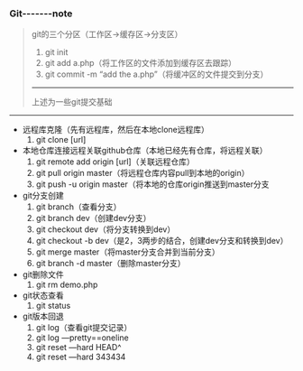 ### Git-------note

> git的三个分区（工作区->缓存区->分支区）
> 
> 1. git init
> 2. git add a.php（将工作区的文件添加到缓存区去跟踪）
> 3. git commit -m “add the a.php”（将缓冲区的文件提交到分支）
> 
> ------
> 
> 上述为一些git提交基础

------

- 远程库克隆（先有远程库，然后在本地clone远程库）
  1. git clone [url]
- 本地仓库连接远程关联github仓库（本地已经先有仓库，将远程关联）
  1. git remote add origin [url]（关联远程仓库）
  2. git pull origin master（将远程仓库内容pull到本地的origin）
  3. git push -u origin master（将本地的仓库origin推送到master分支
- git分支创建
  1. git branch（查看分支）
  2. git branch dev（创建dev分支）
  3. git checkout dev（将分支转换到dev）
  4. git checkout -b dev（是2，3两步的结合，创建dev分支和转换到dev）
  5. git merge master（将master分支合并到当前分支）
  6. git branch -d master（删除master分支）
- git删除文件
  1. git rm demo.php
- git状态查看
  1. git status
- git版本回退
  1. git log（查看git提交记录）
  2. git log —pretty==oneline
  3. git reset —hard HEAD^
  4. git reset —hard 343434

[^​created by Zuston]: this is the git note